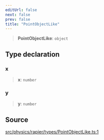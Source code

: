 ```yaml
---
editUrl: false
next: false
prev: false
title: "PointObjectLike"
---
```


> **PointObjectLike**: `object`

## Type declaration

### x

> **x**: `number`

### y

> **y**: `number`

## Source

[src/physics/rapier/types/PointObjectLike.ts:1](https://github.com/relishinc/dill-pixel/blob/c79d8e8552aaa0f13a29535c819ae67d025b4669/src/physics/rapier/types/PointObjectLike.ts#L1)
